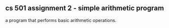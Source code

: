 ## cs 501 assignment 2 - simple arithmetic program
a program that performs basic arithmetic operations.
